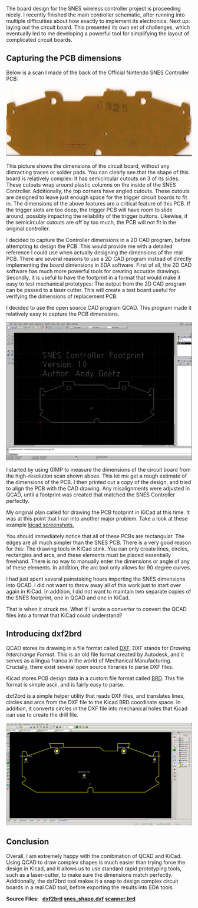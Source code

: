 <meta name="keywords" content="SNES,tutorial,kicad,qcad"/>

The board design for the SNES wireless controller project is
proceeding nicely. I recently finished the main controller schematic,
after running into multiple difficulties about how exactly to
implement its electronics. Next up: laying out the circuit board. This
presented its own set of challenges, which eventually led to me
developing a powerful tool for simplifying the layout of complicated
circuit boards. 

<a name='more'></a> 

## Capturing the PCB dimensions

Below is a scan I made of the back of the Official Nintendo SNES Controller PCB:

![Back of SNES Controleller PCB](snes_back.jpg)

This picture shows the dimensions of the circuit board, without any
distracting traces or solder pads. You can clearly see that the shape
of this board is relatively complex: It has semicircular cutouts on 3
of its sides. These cutouts wrap around plastic columns on the inside of
the SNES Controller. Additionally, the top corners have angled
cutouts. These cutouts are designed to leave just enough space for the
trigger circuit boards to fit in. The dimensions of the above features
are a critical feature of this PCB. If the trigger slots are too deep,
the trigger PCB will have room to slide around, possibly impacting the
reliability of the trigger buttons. Likewise, if the semicircular
cutouts are off by too much, the PCB will not fit in the original
controller. 

I decided to capture the Controller dimensions in a 2D CAD program,
before attempting to design the PCB. This would provide me with a
detailed reference I could use when actually designing the dimensions
of the real PCB. There are several reasons to use a 2D CAD program
instead of directly implementing the board dimensions in EDA
software. First of all, the 2D CAD software has much more powerful
tools for creating accurate drawings. Secondly, it is useful to have
the footprint in a format that would make it easy to test mechanical
prototypes: The output from the 2D CAD program can be passed to a
laser cutter. This will create a test board useful for verifying the
dimensions of replacement PCB.

I decided to use the open source CAD program
QCAD. This program made it relatively easy to capture the PCB
dimensions. 

![QCAD Editing the PCB design](qcad.png)

I started by using GIMP to measure the dimensions of the circuit board
from the high-resolution scan shown above. This let me get a rough
estimate of the dimensions of the PCB. I then printed out a copy of
the design, and tried to align the PCB with the CAD drawing. Any
misalignments were adjusted in QCAD, until a footprint was created
that matched the SNES Controller perfectly. 

My original plan called for drawing the PCB footprint in KiCad at this
time. It was at this point that I ran into another major problem. Take
a look at these example [kicad
screenshots.](https://www.google.com/search?num=10&hl=en&site=&tbm=isch&source=hp&biw=1918&bih=966&q=pcbnew+screenshots&oq=kicad+pcbnew)

You should immediately notice that all of these PCBs are
rectangular. The edges are all much simpler than the SNES PCB. There
is a very good reason for this: The drawing tools in KiCad stink. You
can only create lines, circles, rectangles and arcs, and these
elements must be placed essentially freehand. There is no way to
manually enter the dimensions or angle of any of these elements. In
addition, the arc tool only allows for 90 degree curves. 

I had just spent several painstaking hours importing the
SNES dimensions into QCAD. I did not want to throw away all of this
work just to start over again in KiCad. In addition, I did not want to
maintain two separate copies of the SNES footprint, one in QCAD and
one in KiCad. 

That is when it struck me. What if I wrote a converter to convert the
QCAD files into a format that KiCad could understand?

## Introducing dxf2brd

QCAD stores its drawing in a file format called
[DXF](http://en.wikipedia.org/wiki/AutoCAD_DXF). DXF stands for
_Drawing Interchange Format_. This is an old file format created by
Autodesk, and it serves as a lingua franca in the world of Mechanical
Manufacturing. Crucially, there exist several open source libraries to
parse DXF files.

Kicad stores PCB design data in a custom file format called
[BRD](http://www.kicad-pcb.org/display/KICAD/File+Formats). This file
format is simple ascii, and is fairly easy to parse. 

dxf2brd is a simple helper utility that reads DXF files, and
translates lines, circles and arcs from the DXF file to the Kicad BRD
coordinate space. In addition, it converts circles in the DXF file
into mechanical holes that Kicad can use to create the drill file.

![Snes PCB in KiCad](snes_kicad.png)

## Conclusion

Overall, I am extremely happy with the combination of QCAD and
KiCad. Using QCAD to draw complex shapes is much easier than trying
force the design in Kicad, and it allows us to use standard rapid
prototyping tools, such as a laser-cutter, to make sure the dimensions
match perfectly. Additionally, the dxf2brd tool makes it a snap to
design complex circuit boards in a real CAD tool, before exporting the
results into EDA tools. 

<b> Source Files:<b> &nbsp;
[dxf2brd](https://github.com/apgoetz/dxf2brd)
[snes_shape.dxf](snes_shape.dxf)
[scanner.brd](scanner.brd)
